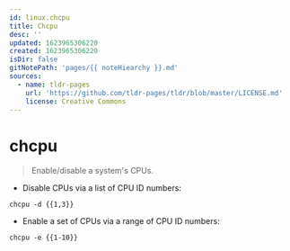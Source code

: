 ```yaml
---
id: linux.chcpu
title: Chcpu
desc: ''
updated: 1623965306220
created: 1623965306220
isDir: false
gitNotePath: 'pages/{{ noteHiearchy }}.md'
sources:
  - name: tldr-pages
    url: 'https://github.com/tldr-pages/tldr/blob/master/LICENSE.md'
    license: Creative Commons
---
```

# chcpu

> Enable/disable a system's CPUs.

- Disable CPUs via a list of CPU ID numbers:

`chcpu -d {{1,3}}`

- Enable a set of CPUs via a range of CPU ID numbers:

`chcpu -e {{1-10}}`

